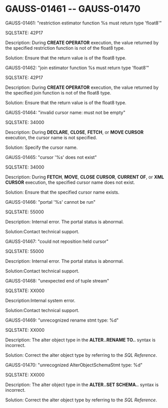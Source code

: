# GAUSS-01461 -- GAUSS-01470<a name="EN-US_TOPIC_0302072970"></a>

GAUSS-01461: "restriction estimator function %s must return type 'float8'"

SQLSTATE: 42P17

Description: During  **CREATE OPERATOR**  execution, the value returned by the specified restriction function is not of the float8 type.

Solution: Ensure that the return value is of the float8 type.

GAUSS-01462: "join estimator function %s must return type 'float8'"

SQLSTATE: 42P17

Description: During  **CREATE OPERATOR**  execution, the value returned by the specified join function is not of the float8 type.

Solution: Ensure that the return value is of the float8 type.

GAUSS-01464: "invalid cursor name: must not be empty"

SQLSTATE: 34000

Description: During  **DECLARE**,  **CLOSE**,  **FETCH**, or  **MOVE CURSOR**  execution, the cursor name is not specified.

Solution: Specify the cursor name.

GAUSS-01465: "cursor '%s' does not exist"

SQLSTATE: 34000

Description: During  **FETCH**,  **MOVE**,  **CLOSE** **CURSOR**,  **CURRENT OF**, or  **XML CURSOR**  execution, the specified cursor name does not exist.

Solution: Ensure that the specified cursor name exists.

GAUSS-01466: "portal '%s' cannot be run"

SQLSTATE: 55000

Description: Internal error. The portal status is abnormal.

Solution:Contact technical support.

GAUSS-01467: "could not reposition held cursor"

SQLSTATE: 55000

Description: Internal error. The portal status is abnormal.

Solution:Contact technical support.

GAUSS-01468: "unexpected end of tuple stream"

SQLSTATE: XX000

Description:Internal system error.

Solution:Contact technical support.

GAUSS-01469: "unrecognized rename stmt type: %d"

SQLSTATE: XX000

Description: The alter object type in the  **ALTER..RENAME TO..**  syntax is incorrect.

Solution: Correct the alter object type by referring to the  _SQL Reference_.

GAUSS-01470: "unrecognized AlterObjectSchemaStmt type: %d"

SQLSTATE: XX000

Description: The alter object type in the  **ALTER..SET SCHEMA..**  syntax is incorrect.

Solution: Correct the alter object type by referring to the  _SQL Reference_.

